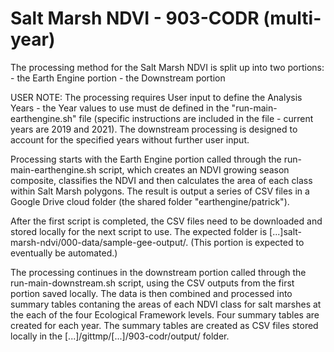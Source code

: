 # Salt Marsh NDVI - 903-CODR (multi-year)

The processing method for the Salt Marsh NDVI is split up into two portions:
	- the Earth Engine portion
	- the Downstream portion

USER NOTE:
The processing requires User input to define the Analysis Years - the Year values to use must de defined in the "run-main-earthengine.sh" file (specific instructions are included in the file - current years are 2019 and 2021). 
The downstream processing is designed to account for the specified years without further user input.

Processing starts with the Earth Engine portion called through the run-main-earthengine.sh script, which creates an NDVI growing season composite, classifies the NDVI and then calculates the area of each class within Salt Marsh polygons. The result is output a series of CSV files in a Google Drive cloud folder (the shared folder "earthengine/patrick").

After the first script is completed, the CSV files need to be downloaded and stored locally for the next script to use. The expected folder is [...]salt-marsh-ndvi/000-data/sample-gee-output/. (This portion is expected to eventually be automated.)

The processing continues in the downstream portion called through the run-main-downstream.sh script, using the CSV outputs from the first portion saved locally. The data is then combined and processed into summary tables contaning the areas of each NDVI class for salt marshes at the each of the four Ecological Framework levels. 
Four summary tables are created for each year. The summary tables are created as CSV files stored locally in the [...]/gittmp/[...]/903-codr/output/ folder.
